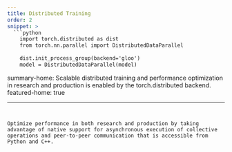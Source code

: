 ```yaml
---
title: Distributed Training
order: 2
snippet: >
  ```python
    import torch.distributed as dist
    from torch.nn.parallel import DistributedDataParallel
    
    dist.init_process_group(backend='gloo')
    model = DistributedDataParallel(model)
  ```

summary-home: Scalable distributed training and performance optimization in research and production is enabled by the torch.distributed backend.
featured-home: true

---
```


Optimize performance in both research and production by taking advantage of native support for asynchronous execution of collective operations and peer-to-peer communication that is accessible from Python and C++.
